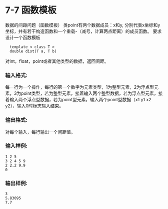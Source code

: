 # 7-7 函数模板
数据的间距问题（函数模板） 类point有两个数据成员：x和y, 分别代表x坐标和y坐标，并有若干构造函数和一个重载-（减号，计算两点距离）的成员函数。
要求设计一个函数模板

    
    
      template < class T > 
      double dist(T a, T b) 
    
    

对int，float，point或者其他类型的数据，返回间距。

### 输入格式:

每一行为一个操作，每行的第一个数字为元素类型，1为整型元素，2为浮点型元素，3为point类型，若为整型元素，接着输入两个整型数据，若为浮点型元素，接着输入两个浮点型数据，若为point型元素，输入两个point型数据（x1
y1 x2 y2），输入0时标志输入结束。

### 输出格式:

对每个输入，每行输出一个间距值。

### 输入样例:

    
    
    1 2 5
    3 2 4 5 9
    2 2.2 9.9
    0
    
    

### 输出样例:

    
    
    3
    5.83095
    7.7
    
    

